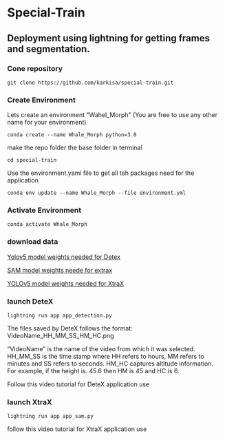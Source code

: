 # Special-Train
## Deployment using lightning for getting frames and segmentation.

### Cone repository

```
git clone https://github.com/karkisa/special-train.git
```
### Create Environment
Lets create an environment "Wahel_Morph" (You are free to use any other name for your environment)

```
conda create --name Whale_Morph python=3.8

```

make the repo folder the base folder in terminal

```
cd special-train
```

Use the environment.yaml file to get all teh packages need for the application

```
conda env update --name Whale_Morph --file environment.yml

```

### Activate Environment
```
conda activate Whale_Morph
```


### download data
[Yolov5 model weights needed for Detex](https://oregonstate.box.com/s/4bl2pr0xuygbai8gu97hajjs0ihprc7w)


[SAM model weights neede for extrax](https://oregonstate.box.com/s/oltsl30mxvmqvsb7xvpzssxyu3y775pe)


[YOLOv5 model weights needed for XtraX](https://oregonstate.box.com/s/20r8c3peu6drogsrqt3sq2cmfl5f2s3t)
### launch DeteX

```
lightning run app app_detection.py
```

The files saved by DeteX follows the format: 
VideoName_HH_MM_SS_HM_HC.png 

“VideoName” is the name of the video from which it was selected. HH_MM_SS is the time stamp where HH refers to hours, MM refers to minutes and SS refers to seconds. HM_HC captures altitude information. For example, if the height is. 45.6 then HM is 45 and HC is 6.  

Follow this video tutorial for DeteX application use

### launch XtraX

```
lightning run app app_sam.py
```
follow this video tutorial for XtraX application use
